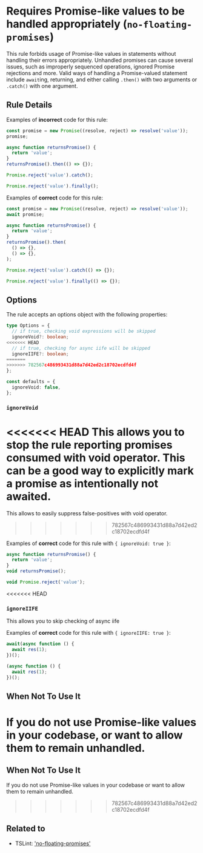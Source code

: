 # Requires Promise-like values to be handled appropriately (`no-floating-promises`)

This rule forbids usage of Promise-like values in statements without handling
their errors appropriately. Unhandled promises can cause several issues, such
as improperly sequenced operations, ignored Promise rejections and more. Valid
ways of handling a Promise-valued statement include `await`ing, returning, and
either calling `.then()` with two arguments or `.catch()` with one argument.

## Rule Details

Examples of **incorrect** code for this rule:

```ts
const promise = new Promise((resolve, reject) => resolve('value'));
promise;

async function returnsPromise() {
  return 'value';
}
returnsPromise().then(() => {});

Promise.reject('value').catch();

Promise.reject('value').finally();
```

Examples of **correct** code for this rule:

```ts
const promise = new Promise((resolve, reject) => resolve('value'));
await promise;

async function returnsPromise() {
  return 'value';
}
returnsPromise().then(
  () => {},
  () => {},
);

Promise.reject('value').catch(() => {});

Promise.reject('value').finally(() => {});
```

## Options

The rule accepts an options object with the following properties:

```ts
type Options = {
  // if true, checking void expressions will be skipped
  ignoreVoid?: boolean;
<<<<<<< HEAD
  // if true, checking for async iife will be skipped
  ignoreIIFE?: boolean;
=======
>>>>>>> 782567c486993431d88a7d42ed2c18702ecdfd4f
};

const defaults = {
  ignoreVoid: false,
};
```

### `ignoreVoid`

<<<<<<< HEAD
This allows you to stop the rule reporting promises consumed with void operator.
This can be a good way to explicitly mark a promise as intentionally not awaited.
=======
This allows to easily suppress false-positives with void operator.
>>>>>>> 782567c486993431d88a7d42ed2c18702ecdfd4f

Examples of **correct** code for this rule with `{ ignoreVoid: true }`:

```ts
async function returnsPromise() {
  return 'value';
}
void returnsPromise();

void Promise.reject('value');
```

<<<<<<< HEAD
### `ignoreIIFE`

This allows you to skip checking of async iife

Examples of **correct** code for this rule with `{ ignoreIIFE: true }`:

```ts
await(async function () {
  await res(1);
})();

(async function () {
  await res(1);
})();
```

## When Not To Use It

If you do not use Promise-like values in your codebase, or want to allow them to remain unhandled.
=======
## When Not To Use It

If you do not use Promise-like values in your codebase or want to allow them to
remain unhandled.
>>>>>>> 782567c486993431d88a7d42ed2c18702ecdfd4f

## Related to

- TSLint: ['no-floating-promises'](https://palantir.github.io/tslint/rules/no-floating-promises/)
